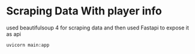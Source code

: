 # Scraping Data With player info

used beautifulsoup 4 for scraping data and then used Fastapi to expose it as api

``` python
uvicorn main:app
```